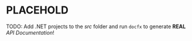 # PLACEHOLD
TODO: Add .NET projects to the *src* folder and run `docfx` to generate **REAL** *API Documentation*!
